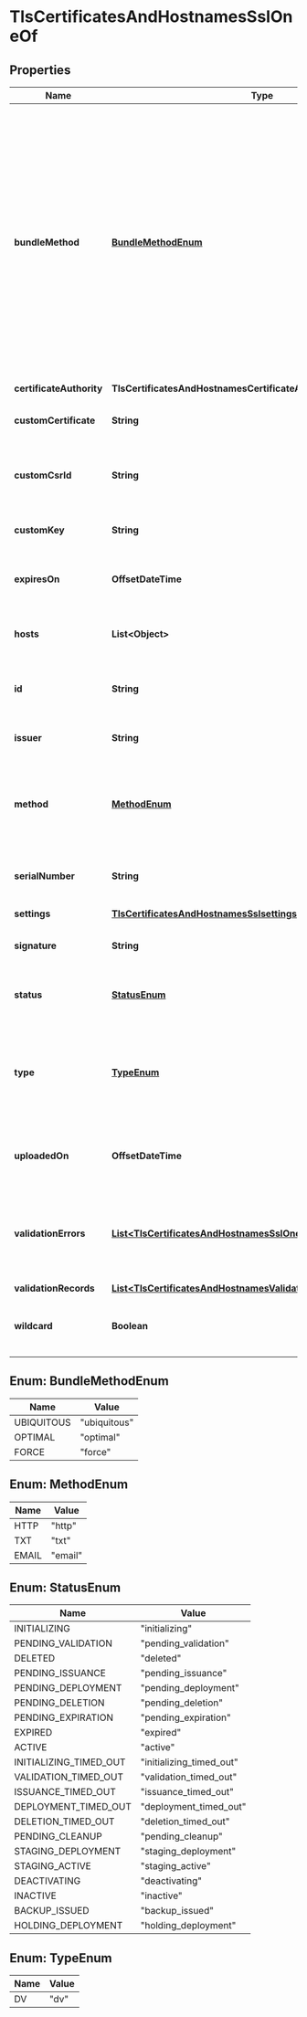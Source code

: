 

# TlsCertificatesAndHostnamesSslOneOf


## Properties

| Name | Type | Description | Notes |
|------------ | ------------- | ------------- | -------------|
|**bundleMethod** | [**BundleMethodEnum**](#BundleMethodEnum) | A ubiquitous bundle has the highest probability of being verified everywhere, even by clients using outdated or unusual trust stores. An optimal bundle uses the shortest chain and newest intermediates. And the force bundle verifies the chain, but does not otherwise modify it. |  [optional] |
|**certificateAuthority** | **TlsCertificatesAndHostnamesCertificateAuthority** |  |  [optional] |
|**customCertificate** | **String** | If a custom uploaded certificate is used. |  [optional] |
|**customCsrId** | **String** | The identifier for the Custom CSR that was used. |  [optional] |
|**customKey** | **String** | The key for a custom uploaded certificate. |  [optional] |
|**expiresOn** | **OffsetDateTime** | The time the custom certificate expires on. |  [optional] |
|**hosts** | **List&lt;Object&gt;** | A list of Hostnames on a custom uploaded certificate. |  [optional] |
|**id** | **String** | Custom hostname SSL identifier tag. |  [optional] |
|**issuer** | **String** | The issuer on a custom uploaded certificate. |  [optional] |
|**method** | [**MethodEnum**](#MethodEnum) | Domain control validation (DCV) method used for this hostname. |  [optional] |
|**serialNumber** | **String** | The serial number on a custom uploaded certificate. |  [optional] |
|**settings** | [**TlsCertificatesAndHostnamesSslsettings**](TlsCertificatesAndHostnamesSslsettings.md) |  |  [optional] |
|**signature** | **String** | The signature on a custom uploaded certificate. |  [optional] |
|**status** | [**StatusEnum**](#StatusEnum) | Status of the hostname&#39;s SSL certificates. |  [optional] [readonly] |
|**type** | [**TypeEnum**](#TypeEnum) | Level of validation to be used for this hostname. Domain validation (dv) must be used. |  [optional] [readonly] |
|**uploadedOn** | **OffsetDateTime** | The time the custom certificate was uploaded. |  [optional] |
|**validationErrors** | [**List&lt;TlsCertificatesAndHostnamesSslOneOfValidationErrorsInner&gt;**](TlsCertificatesAndHostnamesSslOneOfValidationErrorsInner.md) | Domain validation errors that have been received by the certificate authority (CA). |  [optional] |
|**validationRecords** | [**List&lt;TlsCertificatesAndHostnamesValidationRecord&gt;**](TlsCertificatesAndHostnamesValidationRecord.md) |  |  [optional] |
|**wildcard** | **Boolean** | Indicates whether the certificate covers a wildcard. |  [optional] |



## Enum: BundleMethodEnum

| Name | Value |
|---- | -----|
| UBIQUITOUS | &quot;ubiquitous&quot; |
| OPTIMAL | &quot;optimal&quot; |
| FORCE | &quot;force&quot; |



## Enum: MethodEnum

| Name | Value |
|---- | -----|
| HTTP | &quot;http&quot; |
| TXT | &quot;txt&quot; |
| EMAIL | &quot;email&quot; |



## Enum: StatusEnum

| Name | Value |
|---- | -----|
| INITIALIZING | &quot;initializing&quot; |
| PENDING_VALIDATION | &quot;pending_validation&quot; |
| DELETED | &quot;deleted&quot; |
| PENDING_ISSUANCE | &quot;pending_issuance&quot; |
| PENDING_DEPLOYMENT | &quot;pending_deployment&quot; |
| PENDING_DELETION | &quot;pending_deletion&quot; |
| PENDING_EXPIRATION | &quot;pending_expiration&quot; |
| EXPIRED | &quot;expired&quot; |
| ACTIVE | &quot;active&quot; |
| INITIALIZING_TIMED_OUT | &quot;initializing_timed_out&quot; |
| VALIDATION_TIMED_OUT | &quot;validation_timed_out&quot; |
| ISSUANCE_TIMED_OUT | &quot;issuance_timed_out&quot; |
| DEPLOYMENT_TIMED_OUT | &quot;deployment_timed_out&quot; |
| DELETION_TIMED_OUT | &quot;deletion_timed_out&quot; |
| PENDING_CLEANUP | &quot;pending_cleanup&quot; |
| STAGING_DEPLOYMENT | &quot;staging_deployment&quot; |
| STAGING_ACTIVE | &quot;staging_active&quot; |
| DEACTIVATING | &quot;deactivating&quot; |
| INACTIVE | &quot;inactive&quot; |
| BACKUP_ISSUED | &quot;backup_issued&quot; |
| HOLDING_DEPLOYMENT | &quot;holding_deployment&quot; |



## Enum: TypeEnum

| Name | Value |
|---- | -----|
| DV | &quot;dv&quot; |



